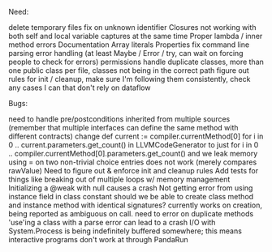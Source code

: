 Need:

delete temporary files
fix <invalid> on unknown identifier
Closures not working with both self and local variable captures at the same time
Proper lambda / inner method errors
Documentation
Array literals
Properties
fix command line parsing
error handling (at least Maybe / Error / try, can wait on forcing people to check for errors)
permissions
handle duplicate classes, more than one public class per file, classes not being in the correct path
figure out rules for init / cleanup, make sure I'm following them consistently, check any cases I
can that don't rely on dataflow

Bugs:

need to handle pre/postconditions inherited from multiple sources (remember that multiple interfaces
can define the same method with different contracts)
change def current := compiler.currentMethod[0] for i in 0 .. current.parameters.get_count() in
    LLVMCodeGenerator to just for i in 0 .. compiler.currentMethod[0].parameters.get_count() and we
    leak memory
using = on two non-trivial choice entries does not work (merely compares rawValue)
Need to figure out & enforce init and cleanup rules
Add tests for things like breaking out of multiple loops w/ memory management
Initializing a @weak <nullable> with null causes a crash
Not getting error from using instance field in class constant
should we be able to create class method and instance method with identical signatures? currently works on creation, being reported as ambiguous on call.
need to error on duplicate methods
'use'ing a class with a parse error can lead to a crash
I/O with System.Process is being indefinitely buffered somewhere; this means interactive programs
        don't work at through PandaRun